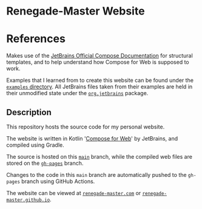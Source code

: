 # Renegade-Master Website

# References

Makes use of the [JetBrains Official Compose Documentation](https://github.com/JetBrains/compose-jb/) for structural
templates, and to help understand how Compose for Web is supposed to work.

Examples that I learned from to create this website can be found under
the [`examples` directory](https://github.com/JetBrains/compose-jb/tree/master/examples). All JetBrains files taken from
their examples are held in their unmodified state under the [`org.jetbrains`](./src/jsMain/kotlin/org/jetbrains) package.

## Description

This repository hosts the source code for my personal website.

The website is written in Kotlin '[Compose for Web](https://compose-web.ui.pages.jetbrains.team/)' by JetBrains, and
compiled using Gradle.

The source is hosted on this [`main`](https://github.com/Renegade-Master/renegade-master.github.io) branch, while the
compiled web files are stored on the
[`gh-pages`](https://github.com/Renegade-Master/renegade-master.github.io/tree/gh-pages) branch.

Changes to the code in this `main` branch are automatically pushed to the `gh-pages` branch using GitHub Actions.

The website can be viewed at [`renegade-master.com`](https://renegade-master.com) or [`renegade-master.github.io`](https://renegade-master.github.io).
